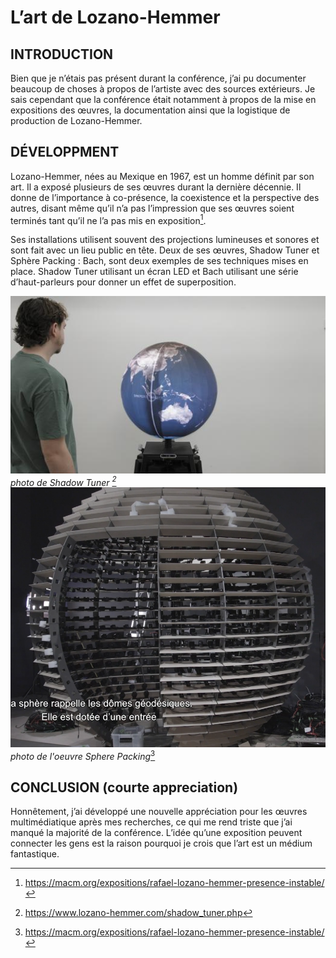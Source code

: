 # L’art de Lozano-Hemmer  


## INTRODUCTION
Bien que je n’étais pas présent durant la conférence, j’ai pu documenter beaucoup de choses à propos de l’artiste avec des sources extérieurs. Je sais cependant que la conférence était notamment à propos de la mise en expositions des œuvres, la documentation ainsi que la logistique de production de Lozano-Hemmer.


## DÉVELOPPMENT
Lozano-Hemmer, nées au Mexique en 1967, est un homme définit par son art. Il a exposé plusieurs de ses œuvres durant la dernière décennie. Il donne de l’importance à co-présence, la coexistence et la perspective des autres, disant même qu’il n’a pas l’impression que ses œuvres soient terminés tant qu’il ne l’a pas mis en exposition[^1].  

Ses installations utilisent souvent des projections lumineuses et sonores et sont fait avec un lieu public en tête. Deux de ses œuvres, Shadow Tuner et Sphère Packing : Bach, sont deux exemples de ses techniques mises en place. Shadow Tuner utilisant un écran LED et Bach utilisant une série d’haut-parleurs pour donner un effet de superposition.

![image](/studio_LOZANO-HEMMER/medias/oeuvre_shadow_tuner.jpg)  
*photo de Shadow Tuner [^2]*
![image](/studio_LOZANO-HEMMER/medias/oeuvre_sphere_packing.png)  
*photo de l'oeuvre Sphere Packing*[^1]

## CONCLUSION (courte appreciation)
Honnêtement, j’ai développé une nouvelle appréciation pour les œuvres multimédiatique après mes recherches, ce qui me rend triste que j’ai manqué la majorité de la conférence. L’idée qu’une exposition peuvent connecter les gens est la raison pourquoi je crois que l’art est un médium fantastique.


[^1]:https://macm.org/expositions/rafael-lozano-hemmer-presence-instable/
[^2]:https://www.lozano-hemmer.com/shadow_tuner.php
